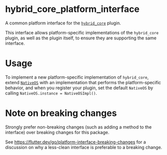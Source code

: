 # hybrid_core_platform_interface

A common platform interface for the [`hybrid_core`][1] plugin.

This interface allows platform-specific implementations of the `hybrid_core`
plugin, as well as the plugin itself, to ensure they are supporting the
same interface.

# Usage

To implement a new platform-specific implementation of `hybrid_core`, extend 
[`NativeOS`][2] with an implementation that performs the
platform-specific behavior, and when you register your plugin, set the 
default `NativeOS` by calling `NativeOS.instance = NativeOSImpl()`.

# Note on breaking changes

Strongly prefer non-breaking changes (such as adding a method to the interface)
over breaking changes for this package.

See https://flutter.dev/go/platform-interface-breaking-changes for a discussion
on why a less-clean interface is preferable to a breaking change.

[1]: https://pub.dev/packages/hybrid_core
[2]: lib/src/os.dart
